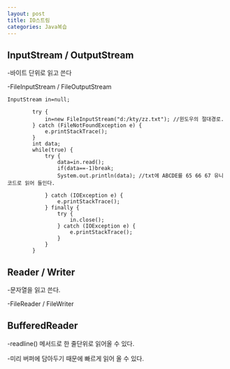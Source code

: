 ```yaml
---
layout: post
title: IO스트림
categories: Java복습
---
```


## InputStream / OutputStream

-바이트 단위로 읽고 쓴다

-FileInputStream / FileOutputStream

```1=java
InputStream in=null;
	
		try {
			in=new FileInputStream("d:/kty/zz.txt"); //윈도우의 절대경로.
		} catch (FileNotFoundException e) {
			e.printStackTrace();
		}
		int data;
		while(true) {
			try {
				data=in.read();
				if(data==-1)break;
				System.out.println(data); //txt에 ABCDE를 65 66 67 유니코드로 읽어 들인다.
				
			} catch (IOException e) {
				e.printStackTrace();
			} finally {
				try {
					in.close();
				} catch (IOException e) {
					e.printStackTrace();
				}
			}	
		}
```

## Reader / Writer

-문자열을 읽고 쓴다.

-FileReader / FileWriter

## BufferedReader 

-readline() 메서드로 한 줄단위로 읽어올 수 있다.

-미리 버퍼에 담아두기 때문에 빠르게 읽어 올 수 있다.
